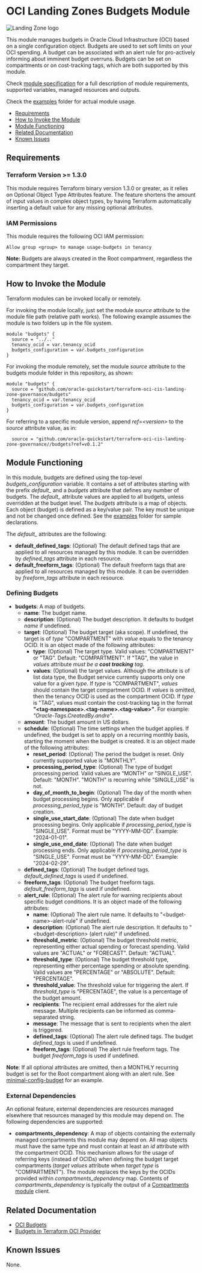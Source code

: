 # OCI Landing Zones Budgets Module

![Landing Zone logo](../landing_zone_300.png)

This module manages budgets in Oracle Cloud Infrastructure (OCI) based on a single configuration object. Budgets are used to set soft limits on your OCI spending. A budget can be associated with an alert rule for pro-actively informing about imminent budget overruns. Budgets can be set on compartments or on cost-tracking tags, which are both supported by this module. 

Check [module specification](./SPEC.md) for a full description of module requirements, supported variables, managed resources and outputs.

Check the [examples](./examples/) folder for actual module usage.

- [Requirements](#requirements)
- [How to Invoke the Module](#invoke)
- [Module Functioning](#functioning)
- [Related Documentation](#related)
- [Known Issues](#issues)

## <a name="requirements">Requirements</a>

### Terraform Version >= 1.3.0
This module requires Terraform binary version 1.3.0 or greater, as it relies on Optional Object Type Attributes feature. The feature shortens the amount of input values in complex object types, by having Terraform automatically inserting a default value for any missing optional attributes.

### IAM Permissions

This module requires the following OCI IAM permission:

```
Allow group <group> to manage usage-budgets in tenancy
```

**Note:** Budgets are always created in the Root compartment, regardless the compartment they target.

## <a name="invoke">How to Invoke the Module</a>

Terraform modules can be invoked locally or remotely. 

For invoking the module locally, just set the module *source* attribute to the module file path (relative path works). The following example assumes the module is two folders up in the file system.
```
module "budgets" {
  source = "../.."
  tenancy_ocid = var.tenancy_ocid
  budgets_configuration = var.budgets_configuration
}
```

For invoking the module remotely, set the module *source* attribute to the budgets module folder in this repository, as shown:
```
module "budgets" {
  source = "github.com/oracle-quickstart/terraform-oci-cis-landing-zone-governance/budgets"
  tenancy_ocid = var.tenancy_ocid
  budgets_configuration = var.budgets_configuration
}
```
For referring to a specific module version, append *ref=\<version\>* to the *source* attribute value, as in:
```
  source = "github.com/oracle-quickstart/terraform-oci-cis-landing-zone-governance//budgets?ref=v0.1.2"
```

## <a name="functioning">Module Functioning</a>

In this module, budgets are defined using the top-level *budgets_configuration* variable. It contains a set of attributes starting with the prefix *default_* and a *budgets* attribute that defines any number of budgets. The *default_* attribute values are applied to all budgets, unless overridden at the budget level. The *budgets* attribute is a map of objects. Each object (budget) is defined as a key/value pair. The key must be unique and not be changed once defined. See the [examples](./examples/) folder for sample declarations.

The *default_* attributes are the following:

- **default_defined_tags**: (Optional) The default defined tags that are applied to all resources managed by this module. It can be overridden by *defined_tags* attribute in each resource.
- **default_freeform_tags**: (Optional) The default freeform tags that are applied to all resources managed by this module. It can be overridden by *freeform_tags* attribute in each resource.

### Defining Budgets
- **budgets**: A map of budgets.
  - **name**: The budget name.             
  - **description**: (Optional) The budget description. It defaults to budget *name* if undefined.
  - **target**: (Optional) The budget target (aka scope). If undefined, the target is of *type* "COMPARTMENT" with *value* equals to the tenancy OCID. It is an object made of the following attributes:
    - **type**: (Optional) The target type. Valid values: "COMPARTMENT" or "TAG". Default: "COMPARTMENT". If "TAG", the value in *values* attribute *must be a **cost tracking** tag*.
    - **values**: (Optional) the target values. Although the attribute is of list data type, the Budget service currently supports only one value for a given *type*. If *type* is "COMPARTMENT", *values* should contain the target compartment OCID. If *values* is omitted, then the tenancy OCID is used as the compartment OCID. If *type* is "TAG", values must contain the cost-tracking tag in the format **"\<tag-namespace\>.\<tag-name\>.\<tag-value\>"**. For example: *"Oracle-Tags.CreatedBy.andre"*.  
  - **amount**: The budget amount in US dollars.
  - **schedule**: (Optional) The time settings when the budget applies. If undefined, the budget is set to apply on a recurring monthly basis, starting the moment when the budget is created. It is an object made of the following attributes:
    - **reset_period**: (Optional) The period the budget is reset. Only currently supported value is "MONTHLY".
    - **processing_period_type**: (Optional) The type of budget processing period. Valid values are "MONTH" or "SINGLE_USE". Default: "MONTH". "MONTH" is recurring while "SINGLE_USE" is not.
    - **day_of_month_to_begin**: (Optional) The day of the month when budget processing begins. Only applicable if *processing_period_type* is "MONTH". Default: day of budget creation.
    - **single_use_start_date**: (Optional) The date when budget processing begins. Only applicable if *processing_period_type* is "SINGLE_USE". Format must be "YYYY-MM-DD". Example: "2024-01-01".
    - **single_use_end_date**: (Optional) The date when budget processing ends. Only applicable if *processing_period_type* is "SINGLE_USE". Format must be "YYYY-MM-DD". Example: "2024-02-29".
  - **defined_tags**: (Optional) The budget defined tags. *default_defined_tags* is used if undefined.
  - **freeform_tags**: (Optional) The budget freeform tags. *default_freeform_tags* is used if undefined.
  - **alert_rule**: (Optional) The alert rule for warning recipients about specific budget conditions. It is an object made of the following attributes:
    - **name**: (Optional) The alert rule name. It defaults to "\<budget-name\>-alert-rule" if undefined.
    - **description**: (Optional) The alert rule description. It defaults to "\<budget-description\> (alert rule)" if undefined.
    - **threshold_metric**: (Optional) The budget threshold metric, representing either actual spending or forecast spending. Valid values are "ACTUAL" or "FORECAST". Default: "ACTUAL".
    - **threshold_type**: (Optional) The budget threshold type, representing either percentage spending or absolute spending.  Valid values are "PERCENTAGE" or "ABSOLUTE". Default: "PERCENTAGE".
    - **threshold_value**: The threshold value for triggering the alert. If *threshold_type* is "PERCENTAGE", the value is a percentage of the budget amount. 
    - **recipients**: The recipient email addresses for the alert rule message. Multiple recipients can be informed as comma-separated string.
    - **message**: The message that is sent to recipients when the alert is triggered.
    - **defined_tags**: (Optional) The alert rule defined tags. The budget *defined_tags* is used if undefined.
    - **freeform_tags**: (Optional) The alert rule freeform tags. The budget *freeform_tags* is used if undefined.

**Note**: If all optional attributes are omitted, then a MONTHLY recurring budget is set for the Root compartment along with an alert rule. See [minimal-config-budget](./examples/minimal-config-budget/) for an example.

### <a name="extdep">External Dependencies</a>

An optional feature, external dependencies are resources managed elsewhere that resources managed by this module may depend on. The following dependencies are supported:

- **compartments_dependency**: A map of objects containing the externally managed compartments this module may depend on. All map objects must have the same type and must contain at least an *id* attribute with the compartment OCID. This mechanism allows for the usage of referring keys (instead of OCIDs) when defining the budget target compartments (*target* *values* attribute when *target* *type* is "COMPARTMENT"). The module replaces the keys by the OCIDs provided within *compartments_dependency* map. Contents of *compartments_dependency* is typically the output of a [Compartments module](../compartments/) client.

## <a name="related">Related Documentation</a>
- [OCI Budgets](https://docs.oracle.com/en-us/iaas/Content/Billing/Concepts/budgetsoverview.htm)
- [Budgets in Terraform OCI Provider](https://registry.terraform.io/providers/oracle/oci/latest/docs/resources/budget_budget)

## <a name="issues">Known Issues</a>
None.
